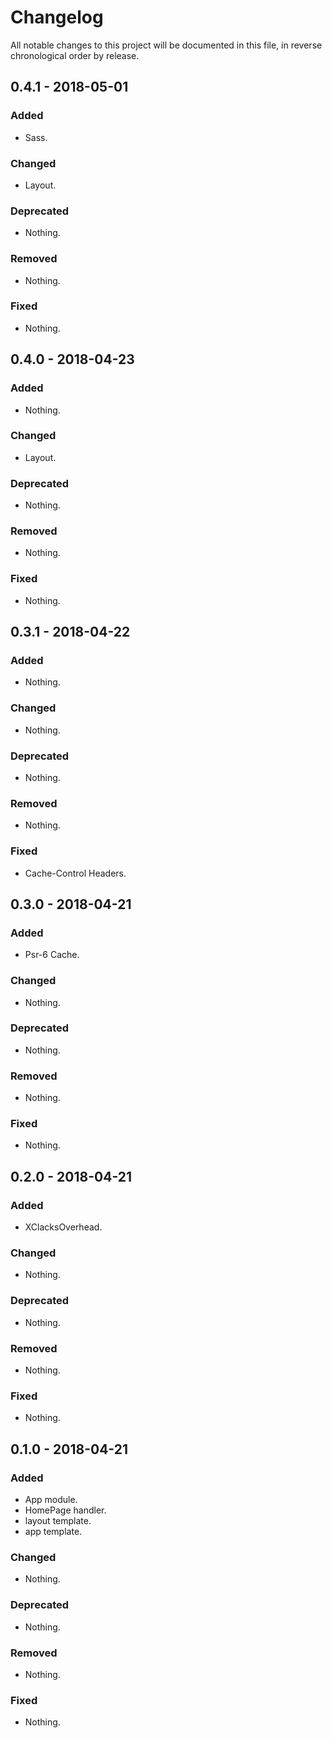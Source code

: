 # Changelog

All notable changes to this project will be documented in this file, in reverse chronological order by release.

## 0.4.1 - 2018-05-01

### Added

- Sass.

### Changed

- Layout.

### Deprecated

- Nothing.

### Removed

- Nothing.

### Fixed

- Nothing.

## 0.4.0 - 2018-04-23

### Added

- Nothing.

### Changed

- Layout.

### Deprecated

- Nothing.

### Removed

- Nothing.

### Fixed

- Nothing.

## 0.3.1 - 2018-04-22

### Added

- Nothing.

### Changed

- Nothing.

### Deprecated

- Nothing.

### Removed

- Nothing.

### Fixed

- Cache-Control Headers.

## 0.3.0 - 2018-04-21

### Added

- Psr-6 Cache.

### Changed

- Nothing.

### Deprecated

- Nothing.

### Removed

- Nothing.

### Fixed

- Nothing.

## 0.2.0 - 2018-04-21

### Added

- XClacksOverhead.

### Changed

- Nothing.

### Deprecated

- Nothing.

### Removed

- Nothing.

### Fixed

- Nothing.

## 0.1.0 - 2018-04-21

### Added

- App module.
- HomePage handler.
- layout template.
- app template.

### Changed

- Nothing.

### Deprecated

- Nothing.

### Removed

- Nothing.

### Fixed

- Nothing.
